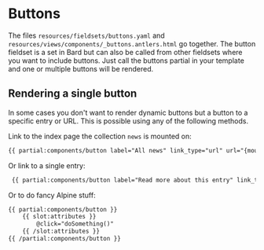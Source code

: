 # Buttons

The files `resources/fieldsets/buttons.yaml` and `resources/views/components/_buttons.antlers.html` go together. The button fieldset is a set in Bard but can also be called from other fieldsets where you want to include buttons. Just call the buttons partial in your template and one or multiple buttons will be rendered.

## Rendering a single button

In some cases you don't want to render dynamic buttons but a button to a specific entry or URL. This is possible using any of the following methods.

Link to the index page the collection `news` is mounted on:
```html
{{ partial:components/button label="All news" link_type="url" url="{mount_url:news}" }}
```

Or link to a single entry:
```html
 {{ partial:components/button label="Read more about this entry" link_type="entry" :entry="entry" }}
```

Or to do fancy Alpine stuff:
```html
{{ partial:components/button }}
    {{ slot:attributes }}
        @click="doSomething()"
    {{ /slot:attributes }}
{{ /partial:components/button }}
```
